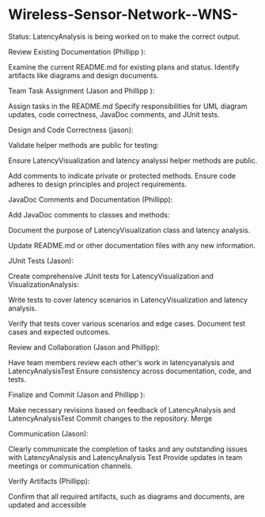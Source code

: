 # Wireless-Sensor-Network--WNS-
Status: LatencyAnalysis is being worked on to make the correct output.



Review Existing Documentation (Phillipp ):

Examine the current README.md for existing plans and status.
Identify artifacts like diagrams and design documents.



Team Task Assignment (Jason and Phillipp ):

Assign tasks in the README.md
Specify responsibilities for UML diagram updates, code correctness, JavaDoc comments, and JUnit tests.




Design and Code Correctness (jason):

Validate helper methods are public for testing:

Ensure LatencyVisualization and latency analyssi helper methods are public.


Add comments to indicate private or protected methods.
Ensure code adheres to design principles and project requirements.



JavaDoc Comments and Documentation (Phillipp):

Add JavaDoc comments to classes and methods:

Document the purpose of LatencyVisualization class and latency analysis.


Update README.md or other documentation files with any new information.



JUnit Tests (Jason):

Create comprehensive JUnit tests for LatencyVisualization and VisualizationAnalysis:

Write tests to cover latency scenarios in LatencyVisualization and latency analysis.


Verify that tests cover various scenarios and edge cases.
Document test cases and expected outcomes.



Review and Collaboration (Jason and Phillipp):

Have team members review each other's work in latencyanalysis and LatencyAnalysisTest
Ensure consistency across documentation, code, and tests.



Finalize and Commit (Jason and Phillipp ):

Make necessary revisions based on feedback of LatencyAnalysis and LatencyAnalysisTest
Commit changes to the repository.
Merge



Communication (Jason):

Clearly communicate the completion of tasks and any outstanding issues with LatencyAnalysis and LatencyAnalysis Test
Provide updates in team meetings or communication channels.



Verify Artifacts (Phillipp):

Confirm that all required artifacts, such as diagrams and documents, are updated and accessible

